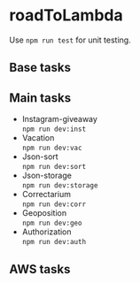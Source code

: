 # roadToLambda

Use `npm run test` for unit testing.

## Base tasks

## Main tasks
* Instagram-giveaway \
 `npm run dev:inst`
* Vacation \
 `npm run dev:vac`
* Json-sort \
 `npm run dev:sort`
* Json-storage \
 `npm run dev:storage`
* Correctarium \
 `npm run dev:corr`
* Geoposition \
 `npm run dev:geo`
* Authorization \
 `npm run dev:auth`

## AWS tasks
